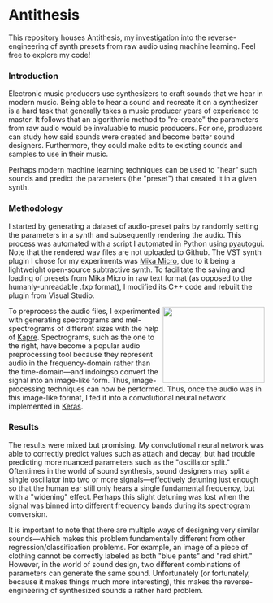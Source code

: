 # Antithesis
This repository houses Antithesis, my investigation into the reverse-engineering of synth presets from raw audio using machine learning. Feel free to explore my code!

### Introduction
Electronic music producers use synthesizers to craft sounds that we hear in modern music. Being able to hear a sound and recreate it on a synthesizer is a hard task that generally takes a music producer years of experience to master. It follows that an algorithmic method to "re-create" the parameters from raw audio would be invaluable to music producers. For one, producers can study how said sounds were created and become better sound designers. Furthermore, they could make edits to existing sounds and samples to use in their music.

Perhaps modern machine learning techniques can be used to "hear" such sounds and predict the parameters (the "preset") that created it in a given synth.

### Methodology
I started by generating a dataset of audio-preset pairs by randomly setting the parameters in a synth and subsequently rendering the audio. This process was automated with a script I automated in Python using [pyautogui](https://github.com/asweigart/pyautogui). Note that the rendered wav files are not uploaded to Github. The VST synth plugin I chose for my experiments was [Mika Micro](https://tesselode.itch.io/mika-micro), due to it being a lightweight open-source subtractive synth. To facilitate the saving and loading of presets from Mika Micro in raw text format (as opposed to the humanly-unreadable .fxp format), I modified its C++ code and rebuilt the plugin from Visual Studio.

<img align="right" width="200" height="150" src="https://i.stack.imgur.com/pXIap.png">

To preprocess the audio files, I experimented with generating spectrograms and mel-spectrograms of different sizes with the help of [Kapre](https://github.com/keunwoochoi/kapre). Spectrograms, such as the one to the right, have become a popular audio preprocessing tool because they represent audio in the frequency-domain rather than the time-domain—and indoingso convert the signal into an image-like form. Thus, image-processing techniques can now be performed. Thus, once the audio was in this image-like format, I fed it into a convolutional neural network implemented in [Keras](https://keras.io/).

### Results
The results were mixed but promising. My convolutional neural network was able to correctly predict values such as attach and decay, but had trouble predicting more nuanced parameters such as the "oscillator split." Oftentimes in the world of sound synthesis, sound designers may split a single oscillator into two or more signals—effectively detuning just enough so that the human ear still only hears a single fundamental frequency, but with a "widening" effect. Perhaps this slight detuning was lost when the signal was binned into different frequency bands during its spectrogram conversion.

It is important to note that there are multiple ways of designing very similar sounds—which makes this problem fundamentally different from other regression/classification problems. For example, an image of a piece of clothing cannot be correctly labeled as both "blue pants" and "red shirt." However, in the world of sound design, two different combinations of parameters can generate the same sound. Unfortunately (or fortunately, because it makes things much more interesting), this makes the reverse-engineering of synthesized sounds a rather hard problem.
